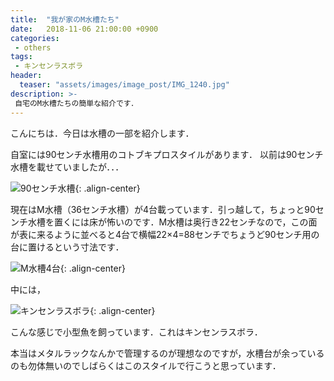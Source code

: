 ```yaml
---
title:  "我が家のM水槽たち"
date:   2018-11-06 21:00:00 +0900
categories: 
 - others
tags:
 - キンセンラスボラ
header:
  teaser: "assets/images/image_post/IMG_1240.jpg"
description: >-
 自宅のM水槽たちの簡単な紹介です．
---
```



こんにちは．今日は水槽の一部を紹介します．

自室には90センチ水槽用のコトブキプロスタイルがあります．
以前は90センチ水槽を載せていましたが．．．


![90センチ水槽](/assets/images/image_post/IMG_1240.jpg){: .align-center}


現在はM水槽（36センチ水槽）が4台載っています．引っ越して，ちょっと90センチ水槽を置くには床が怖いのです．M水槽は奥行き22センチなので，この面が表に来るように並べると4台で横幅22×4=88センチでちょうど90センチ用の台に置けるという寸法です．


![M水槽4台](/assets/images/image_post/DSCN5309.jpg){: .align-center}

中には，

![キンセンラスボラ](/assets/images/image_post/DSCN5302.jpg){: .align-center}


こんな感じで小型魚を飼っています．これはキンセンラスボラ．



本当はメタルラックなんかで管理するのが理想なのですが，水槽台が余っているのも勿体無いのでしばらくはこのスタイルで行こうと思っています．
